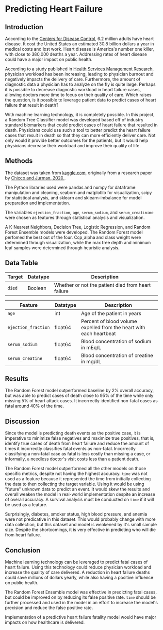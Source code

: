 # Predicting Heart Failure

## Introduction
According to the [Centers for Disease Control](https://www.cdc.gov/heartdisease/heart_failure.htm), 6.2 million adults have heart disease. It cost the United States an estimated 30.8 billion dollars a year in medical costs and lost work. Heart disease is America's number one killer, with close to 380,000 deaths a year. Addressing rates of heart disease could have a major impact on public health.

According to a study published in [Health Services Management Research](https://pubmed.ncbi.nlm.nih.gov/17958972/), physician workload has been increasing, leading to physician burnout and negatively impacts the delivery of care. Furthermore, the amount of diagnostic data a physician has to analyze on the fly is quite large. Perhaps it is possible to decrease diagnostic workload in heart failure cases, allowing doctors more time to focus on their quality of care. Which raises the question, is it possible to leverage patient data to predict cases of heart failure that result in death?

With machine learning technology, it is completely possible. In this project, a Random Tree Classifier model was developed based off of industry standard biomarkers that could predict cases of heart failure that resulted in death. Physicians could use such a tool to better predict the heart failure cases that result in death so that they can more efficiently deliver care. Not only would it provide better outcomes for the patients, but it would help physicians decrease their workload and improve their quality of life. 

## Methods
The dataset was taken from [kaggle.com](https://www.kaggle.com/andrewmvd/heart-failure-clinical-data), originally from a research paper by [Chicco and Jurman, 2020.](https://bmcmedinformdecismak.biomedcentral.com/articles/10.1186/s12911-020-1023-5). 

The Python libraries used were pandas and numpy for dataframe manipulation and cleaning, seaborn and matplotlib for visualization, scipy for statistical analysis, and sklearn and sklearn-imbalance for model preparation and implementation. 

The variables ```ejection_fraction```, ```age```, ```serum_sodium```, and ```serum_creatinine``` were chosen as features through statistical analysis and visualization. 

A K-Nearest Neighbors, Decision Tree, Logistic Regression, and Random Forest Ensemble models were developed. The Random Forest model perfomed the best out of the four. Ccp_alpha and class weight were determined through visualization, while the max tree depth and minimum leaf samples were determined through heuristic analysis. 

## Data Table

| Target           | Datatype | Description                                                         |
|-------------------|----------|---------------------------------------------------------------------|
| ```died```               | Boolean      | Whether or not the patient died from heart failure       |

| Feature           | Datatype | Description                                                         |
|-------------------|----------|---------------------------------------------------------------------|
| ```age```               | int      | Age of the patient in years                                         |
| ```ejection_fraction```| float64  | Percent of blood volume expelled from the heart with each heartbeat |
| ```serum_sodium```      | float64  | Blood concentration of sodium in mEq/L                              |
| ```serum_creatine```    | float64  | Blood concentration of creatine in mg/dL                            |

## Results
The Random Forest model outperformed baseline by 2% overall accuracy, but was able to predict cases of death close to 95% of the time while only missing 5% of heart attack cases. It incorrectly identified non-fatal cases as fatal around 40% of the time. 

## Discussion
Since the model is predicting death events as the positive case, it is imperative to minimize false negatives and maximize true positives, that is, identify true cases of death from heart failure and reduce the amount of times it incorrectly classifies fatal events as non-fatal. Incorrectly classifying a non-fatal case as fatal is less costly than missing a case, or informally, a needless doctor's visit costs less than a patient death. 

The Random Forest model outperformed all the other models on those specific metrics, despite not having the highest accuracy. ```time``` was not used as a feature because it represented the time from initially collecting the data to then collecting the target variable. Using it would be using "future" unknown data to predict an event. It would skew the results and overall weaken the model in real-world implementation despite an increase of overall accuracy. A survival analysis must be conducted on ```time``` if it will be used as a feature. 

Surprisingly, diabetes, smoker status, high blood pressure, and anemia were not predicative in this dataset. This would probably change with more data collection, but this dataset and model is weakened by it's small sample size. Despite the shortcomings, it is very effective in predicting who will die from heart failure.

## Conclusion
Machine learning technology can be leveraged to predict fatal cases of heart failure. Using this technology could reduce physician workload and increase the quality of care delivered. A reduction in heart failure deaths could save millions of dollars yearly, while also having a positive influence on public health. 

The Random Forest Ensemble model was effective in predicting fatal cases, but could be improved on by reducing its false positive rate. ```time``` should be further processed and used in the model in an effort to increase the model's precision and reduce the false positive rate. 

 Implementation of a predictive heart failure fatality model would have major impacts on how healthcare is delivered. 
